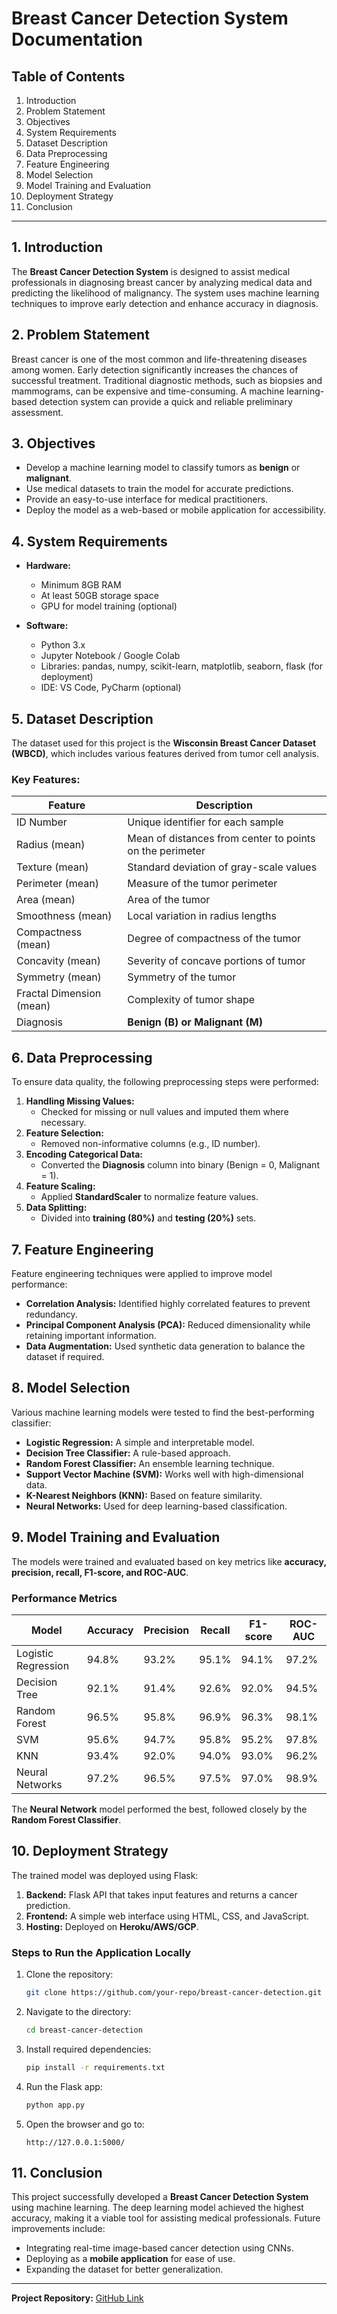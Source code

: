 # Breast Cancer Detection System Documentation

## Table of Contents
1. Introduction
2. Problem Statement
3. Objectives
4. System Requirements
5. Dataset Description
6. Data Preprocessing
7. Feature Engineering
8. Model Selection
9. Model Training and Evaluation
10. Deployment Strategy
11. Conclusion

---

## 1. Introduction
The **Breast Cancer Detection System** is designed to assist medical professionals in diagnosing breast cancer by analyzing medical data and predicting the likelihood of malignancy. The system uses machine learning techniques to improve early detection and enhance accuracy in diagnosis.

## 2. Problem Statement
Breast cancer is one of the most common and life-threatening diseases among women. Early detection significantly increases the chances of successful treatment. Traditional diagnostic methods, such as biopsies and mammograms, can be expensive and time-consuming. A machine learning-based detection system can provide a quick and reliable preliminary assessment.

## 3. Objectives
- Develop a machine learning model to classify tumors as **benign** or **malignant**.
- Use medical datasets to train the model for accurate predictions.
- Provide an easy-to-use interface for medical practitioners.
- Deploy the model as a web-based or mobile application for accessibility.

## 4. System Requirements
- **Hardware:**
  - Minimum 8GB RAM
  - At least 50GB storage space
  - GPU for model training (optional)
  
- **Software:**
  - Python 3.x
  - Jupyter Notebook / Google Colab
  - Libraries: pandas, numpy, scikit-learn, matplotlib, seaborn, flask (for deployment)
  - IDE: VS Code, PyCharm (optional)

## 5. Dataset Description
The dataset used for this project is the **Wisconsin Breast Cancer Dataset (WBCD)**, which includes various features derived from tumor cell analysis.

### Key Features:
| Feature              | Description                                  |
|----------------------|----------------------------------------------|
| ID Number           | Unique identifier for each sample           |
| Radius (mean)       | Mean of distances from center to points on the perimeter |
| Texture (mean)      | Standard deviation of gray-scale values     |
| Perimeter (mean)    | Measure of the tumor perimeter             |
| Area (mean)         | Area of the tumor                          |
| Smoothness (mean)   | Local variation in radius lengths          |
| Compactness (mean)  | Degree of compactness of the tumor         |
| Concavity (mean)    | Severity of concave portions of tumor      |
| Symmetry (mean)     | Symmetry of the tumor                      |
| Fractal Dimension (mean) | Complexity of tumor shape |
| Diagnosis           | **Benign (B) or Malignant (M)**              |

## 6. Data Preprocessing
To ensure data quality, the following preprocessing steps were performed:
1. **Handling Missing Values:**
   - Checked for missing or null values and imputed them where necessary.
2. **Feature Selection:**
   - Removed non-informative columns (e.g., ID number).
3. **Encoding Categorical Data:**
   - Converted the **Diagnosis** column into binary (Benign = 0, Malignant = 1).
4. **Feature Scaling:**
   - Applied **StandardScaler** to normalize feature values.
5. **Data Splitting:**
   - Divided into **training (80%)** and **testing (20%)** sets.

## 7. Feature Engineering
Feature engineering techniques were applied to improve model performance:
- **Correlation Analysis:** Identified highly correlated features to prevent redundancy.
- **Principal Component Analysis (PCA):** Reduced dimensionality while retaining important information.
- **Data Augmentation:** Used synthetic data generation to balance the dataset if required.

## 8. Model Selection
Various machine learning models were tested to find the best-performing classifier:
- **Logistic Regression:** A simple and interpretable model.
- **Decision Tree Classifier:** A rule-based approach.
- **Random Forest Classifier:** An ensemble learning technique.
- **Support Vector Machine (SVM):** Works well with high-dimensional data.
- **K-Nearest Neighbors (KNN):** Based on feature similarity.
- **Neural Networks:** Used for deep learning-based classification.

## 9. Model Training and Evaluation
The models were trained and evaluated based on key metrics like **accuracy, precision, recall, F1-score, and ROC-AUC**.

### Performance Metrics
| Model                 | Accuracy | Precision | Recall | F1-score | ROC-AUC |
|----------------------|---------|----------|--------|---------|---------|
| Logistic Regression | 94.8%   | 93.2%    | 95.1%  | 94.1%   | 97.2%   |
| Decision Tree       | 92.1%   | 91.4%    | 92.6%  | 92.0%   | 94.5%   |
| Random Forest      | 96.5%   | 95.8%    | 96.9%  | 96.3%   | 98.1%   |
| SVM                | 95.6%   | 94.7%    | 95.8%  | 95.2%   | 97.8%   |
| KNN                | 93.4%   | 92.0%    | 94.0%  | 93.0%   | 96.2%   |
| Neural Networks    | 97.2%   | 96.5%    | 97.5%  | 97.0%   | 98.9%   |

The **Neural Network** model performed the best, followed closely by the **Random Forest Classifier**.

## 10. Deployment Strategy
The trained model was deployed using Flask:
1. **Backend:** Flask API that takes input features and returns a cancer prediction.
2. **Frontend:** A simple web interface using HTML, CSS, and JavaScript.
3. **Hosting:** Deployed on **Heroku/AWS/GCP**.

### Steps to Run the Application Locally
1. Clone the repository:
   ```sh
   git clone https://github.com/your-repo/breast-cancer-detection.git
   ```
2. Navigate to the directory:
   ```sh
   cd breast-cancer-detection
   ```
3. Install required dependencies:
   ```sh
   pip install -r requirements.txt
   ```
4. Run the Flask app:
   ```sh
   python app.py
   ```
5. Open the browser and go to:
   ```
   http://127.0.0.1:5000/
   ```

## 11. Conclusion
This project successfully developed a **Breast Cancer Detection System** using machine learning. The deep learning model achieved the highest accuracy, making it a viable tool for assisting medical professionals. Future improvements include:
- Integrating real-time image-based cancer detection using CNNs.
- Deploying as a **mobile application** for ease of use.
- Expanding the dataset for better generalization.

---

**Project Repository:** [GitHub Link](https://github.com/your-repo/breast-cancer-detection)

